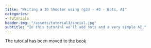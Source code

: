 ```yaml
---
title: "Writing a 3D Shooter using rg3d - #3 - Bots, AI"
categories: 
- Tutorials
header-img: "/assets/tutorial3/social.jpg"
subtitle: "In this tutorial we'll add bots and a very simple AI."
---
```


The tutorial has been moved to [the book](https://fyrox-book.github.io/fyrox/tutorials/fps-tutorial-3/tutorial-part-3.html)